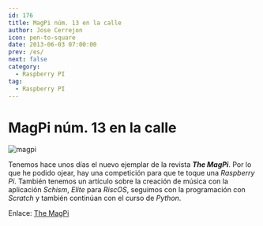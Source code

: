 ```yaml
---
id: 176
title: MagPi núm. 13 en la calle
author: Jose Cerrejon
icon: pen-to-square
date: 2013-06-03 07:00:00
prev: /es/
next: false
category:
  - Raspberry PI
tag:
  - Raspberry PI
---
```


# MagPi núm. 13 en la calle

![magpi](/images/magpi13.jpg)

Tenemos hace unos días el nuevo ejemplar de la revista ***The MagPi***. Por lo que he podido ojear, hay una competición para que te toque una *Raspberry Pi*. También tenemos un artículo sobre la creación de música con la aplicación *Schism*, *Elite* para *RiscOS*, seguimos con la programación con *Scratch* y también continúan con el curso de *Python*. 

Enlace: [The MagPi](http://www.themagpi.com/en/issue/13) 